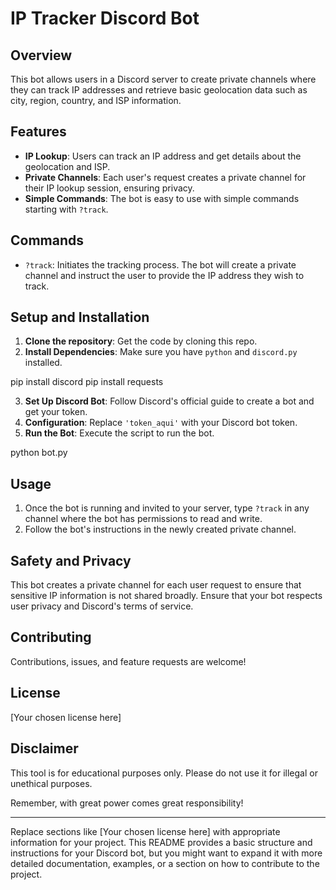 # IP Tracker Discord Bot

## Overview
This bot allows users in a Discord server to create private channels where they can track IP addresses and retrieve basic geolocation data such as city, region, country, and ISP information.

## Features
- **IP Lookup**: Users can track an IP address and get details about the geolocation and ISP.
- **Private Channels**: Each user's request creates a private channel for their IP lookup session, ensuring privacy.
- **Simple Commands**: The bot is easy to use with simple commands starting with `?track`.

## Commands
- `?track`: Initiates the tracking process. The bot will create a private channel and instruct the user to provide the IP address they wish to track.

## Setup and Installation
1. **Clone the repository**: Get the code by cloning this repo.
2. **Install Dependencies**: Make sure you have `python` and `discord.py` installed.

pip install discord
pip install requests

3. **Set Up Discord Bot**: Follow Discord's official guide to create a bot and get your token.
4. **Configuration**: Replace `'token_aqui'` with your Discord bot token.
5. **Run the Bot**: Execute the script to run the bot.

python bot.py


## Usage
1. Once the bot is running and invited to your server, type `?track` in any channel where the bot has permissions to read and write.
2. Follow the bot's instructions in the newly created private channel.

## Safety and Privacy
This bot creates a private channel for each user request to ensure that sensitive IP information is not shared broadly. Ensure that your bot respects user privacy and Discord's terms of service.

## Contributing
Contributions, issues, and feature requests are welcome!

## License
[Your chosen license here]

## Disclaimer
This tool is for educational purposes only. Please do not use it for illegal or unethical purposes.

Remember, with great power comes great responsibility!

---

Replace sections like [Your chosen license here] with appropriate information for your project. This README provides a basic structure and instructions for your Discord bot, but you might want to expand it with more detailed documentation, examples, or a section on how to contribute to the project.

